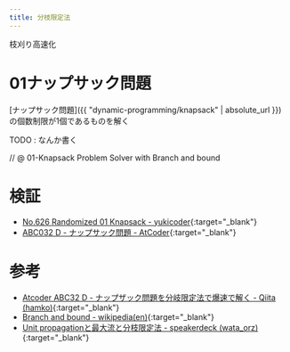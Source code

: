 ```yaml
---
title: 分枝限定法
---
```


枝刈り高速化

# 01ナップサック問題

[ナップサック問題]({{ "dynamic-programming/knapsack" | absolute_url }}) の個数制限が1個であるものを解く

TODO : なんか書く

// @ 01-Knapsack Problem Solver with Branch and bound

# 検証

* [No.626 Randomized 01 Knapsack - yukicoder](https://yukicoder.me/submissions/319984){:target="_blank"}<!--_-->
* [ABC032 D - ナップサック問題 - AtCoder](https://atcoder.jp/contests/abc032/submissions/4399402){:target="_blank"}<!--_-->

# 参考

* [Atcoder ABC32 D - ナップザック問題を分岐限定法で爆速で解く - Qiita (hamko)](https://qiita.com/hamko/items/cceb1a92da14e2755527){:target="_blank"}<!--_-->
* [Branch and bound - wikipedia(en)](https://en.wikipedia.org/wiki/Branch_and_bound){:target="_blank"}<!--_-->
* [Unit propagationと最大流と分枝限定法 - speakerdeck (wata_orz)](https://speakerdeck.com/wata_orz/unit-propagationtozui-da-liu-tofen-zhi-xian-ding-fa){:target="_blank"}<!--_-->

